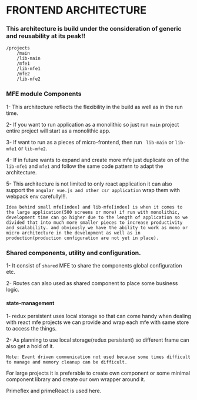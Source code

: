 # FRONTEND ARCHITECTURE 

### This architecture is build under the consideration of generic and reusability at its peak!!

```
/projects
    /main
    /lib-main
    /mfe1
    /lib-mfe1
    /mfe2
    /lib-mfe2
```

### MFE module Components

1- This architecture reflects the flexibility in the build as well as in the run time.

2- If you want to run application as a monolithic so just run ```main```  project entire project will start as a monolithic app.

3- If want to run as a pieces of micro-frontend, then run ``` lib-main``` or ```lib-mfe1``` or ```lib-mfe2```.

4- If in future wants to expand and create more mfe just duplicate on of the ```lib-mfe1``` and ```mfe1``` and follow the same code pattern to adapt the architecture.

5- This architecture is not limited to only react application it can also support the ```angular vue.js and other csr application``` wrap them with webpack env carefully!!!.

    Idea behind small mfe[index] and lib-mfe[index] is when it comes to the large application(500 screens or more) if run with monolithic, development time can go higher due to the length of application so we divided that into much more smaller pieces to increase productivity and scalability. and obviously we have the ability to work as mono or micro architecture in the development as well as in production(production configuration are not yet in place).

### Shared components, utility and configuration.

1- It consist of ```shared``` MFE to share the components global configuration etc.

2- Routes can also used as shared component to place some business logic.

#### state-management

1- redux persistent uses local storage so that can come handy when dealing with react mfe projects we can provide and wrap each mfe with same store to access the things.

2- As planning to use local storage(redux persistent) so different frame can also get a hold of it.

    Note: Event driven communication not used because some times difficult to manage and memory cleanup can be difficult.

For large projects it is preferable to create own component or some minimal component library and create our own wrapper around it.

Primeflex and primeReact is used here.